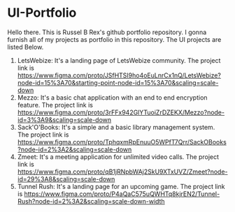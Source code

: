 # UI-Portfolio
Hello there. This is Russel B Rex's github portfolio repository. I gonna furnish all of my projects as portfolio in this repository. The UI projects are listed Below.

1) LetsWebize: It's a landing page of LetsWebize community. The project link is 
    https://www.figma.com/proto/JSfHTSI9ho4oEuLnrCx1nQ/LetsWebize?node-id=15%3A70&starting-point-node-id=15%3A70&scaling=scale-down
2) Mezzo: It's a basic chat application with an end to end encryption feature. The project link is 
    https://www.figma.com/proto/3rFFx942GlYTuoiZrDZEKX/Mezzo?node-id=3%3A9&scaling=scale-down
3) Sack'O'Books: It's a simple and a basic library management system. The project link is 
    https://www.figma.com/proto/TphqxmRpEnuuO5WPfT7Qrr/SackOBooks?node-id=2%3A2&scaling=scale-down
4) Zmeet: It's a meeting application for unlimited video calls. The project link is 
    https://www.figma.com/proto/qB1jRNpbWAj2SkU9XTxUVZ/Zmeet?node-id=29%3A8&scaling=scale-down
5) Tunnel Rush: It's a landing page for an upcoming game. The project link is 
    https://www.figma.com/proto/P4aQaC575uQWHTq8kjrEN2/Tunnel-Rush?node-id=2%3A2&scaling=scale-down-width
